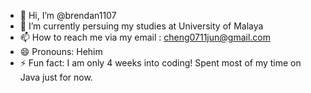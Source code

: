 - 👋 Hi, I’m @brendan1107
- 🌱 I’m currently persuing my studies at University of Malaya
- 📫 How to reach me via my email : cheng0711jun@gmail.com
- 😄 Pronouns: Hehim
- ⚡ Fun fact: I am only 4 weeks into coding! Spent most of my time on Java just for now.

<!---
brendan1107/brendan1107 is a ✨ special ✨ repository because its `README.md` (this file) appears on your GitHub profile.
You can click the Preview link to take a look at your changes.
--->
